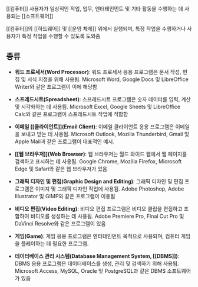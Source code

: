 [[컴퓨터]] 사용자가 일상적인 작업, 업무, 엔터테인먼트 및 기타 활동을 수행하는 데 사용되는 [[소프트웨어]]

[[컴퓨터]]의 [[하드웨어]] 및 [[운영 체제]] 위에서 실행되며, 특정 작업을 수행하거나 사용자가 특정 작업을 수행할 수 있도록 도와줌

## 종류

- **워드 프로세서(Word Processor)**: 워드 프로세서 응용 프로그램은 문서 작성, 편집 및 서식 지정을 위해 사용됨. Microsoft Word, Google Docs 및 LibreOffice Writer와 같은 프로그램이 이에 해당함
    
- **스프레드시트(Spreadsheet)**: 스프레드시트 프로그램은 숫자 데이터를 입력, 계산 및 시각화하는 데 사용됨. Microsoft Excel, Google Sheets 및 LibreOffice Calc와 같은 프로그램이 스프레드시트 작업에 적합함
    
- **이메일 [[클라이언트]](Email Client)**: 이메일 클라이언트 응용 프로그램은 이메일을 보내고 받는 데 사용됨. Microsoft Outlook, Mozilla Thunderbird, Gmail 및 Apple Mail과 같은 프로그램이 대표적인 예시.
    
- **[[웹 브라우저]](Web Browser)**: 웹 브라우저는 월드 와이드 웹에서 웹 페이지를 검색하고 표시하는 데 사용됨. Google Chrome, Mozilla Firefox, Microsoft Edge 및 Safari와 같은 웹 브라우저가 있음
    
- **그래픽 디자인 및 편집(Graphic Design and Editing)**: 그래픽 디자인 및 편집 프로그램은 이미지 및 그래픽 디자인 작업에 사용됨. Adobe Photoshop, Adobe Illustrator 및 GIMP와 같은 프로그램이 이용됨
    
- **비디오 편집(Video Editing)**: 비디오 편집 프로그램은 비디오 클립을 편집하고 조합하여 비디오를 생성하는 데 사용됨. Adobe Premiere Pro, Final Cut Pro 및 DaVinci Resolve와 같은 프로그램이 있음
    
- **게임(Game)**: 게임 응용 프로그램은 엔터테인먼트 목적으로 사용되며, 컴퓨터 게임을 플레이하는 데 필요한 프로그램.
    
- **데이터베이스 관리 시스템(Database Management System, [[DBMS]])**: DBMS 응용 프로그램은 데이터베이스를 생성, 관리 및 검색하기 위해 사용됨. Microsoft Access, MySQL, Oracle 및 PostgreSQL과 같은 DBMS 소프트웨어가 있음

